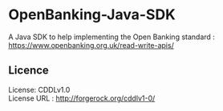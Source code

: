 # OpenBanking-Java-SDK
A Java SDK to help implementing the Open Banking standard : https://www.openbanking.org.uk/read-write-apis/

## Licence
License:	CDDLv1.0 \
License URL	: http://forgerock.org/cddlv1-0/
